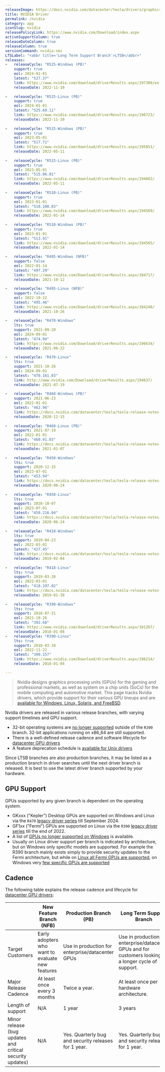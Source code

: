 ```yaml
---
releaseImage: https://docs.nvidia.com/datacenter/tesla/drivers/graphics/driver-branches-overview.png
title: NVIDIA Driver
permalink: /nvidia
category: app
iconSlug: nvidia
releasePolicyLink: https://www.nvidia.com/Download/index.aspx
activeSupportColumn: true
releaseDateColumn: true
releaseColumn: true
versionCommand: nvidia-smi
LTSLabel: "<abbr title='Long Term Support Branch'>LTSB</abbr>"
releases:
-   releaseCycle: "R525-Windows (PB)"
    support: true
    eol: 2024-01-01
    latest: "527.37"
    link: https://www.nvidia.com/download/driverResults.aspx/197300/en-us/
    releaseDate: 2022-11-10
    
-   releaseCycle: "R525-Linux (PB)"
    support: true
    eol: 2024-01-01
    latest: "525.60.11"
    link: https://www.nvidia.com/download/driverResults.aspx/196723/
    releaseDate: 2022-11-10
    
-   releaseCycle: "R515-Windows (PB)"
    support: true
    eol: 2023-05-01
    latest: "517.71"
    link: https://www.nvidia.com/download/driverResults.aspx/195851/
    releaseDate: 2022-05-11    
    
-   releaseCycle: "R515-Linux (PB)"
    support: true
    eol: 2023-05-01
    latest: "515.86.01"
    link: https://www.nvidia.com/download/driverResults.aspx/194662/
    releaseDate: 2022-05-11
    
-   releaseCycle: "R510-Linux (PB)"
    support: true
    eol: 2023-01-01
    latest: "510.108.03"
    link: https://www.nvidia.com/download/driverResults.aspx/194569/
    releaseDate: 2022-01-14
    
-   releaseCycle: "R510-Windows (PB)"
    support: true
    eol: 2023-01-01
    latest: "513.91"
    link: https://www.nvidia.com/download/driverResults.aspx/194565/
    releaseDate: 2022-01-14
    
-   releaseCycle: "R495-Windows (NFB)"
    support: false
    eol: 2022-01-14
    latest: "497.29"
    link: https://www.nvidia.com/Download/driverResults.aspx/184717/
    releaseDate: 2021-10-12
    
-   releaseCycle: "R495-Linux (NFB)"
    support: false
    eol: 2022-10-12
    latest: "495.46"
    link: https://www.nvidia.com/Download/driverResults.aspx/184248/
    releaseDate: 2021-10-26
    
-   releaseCycle: "R470-Windows"
    lts: true
    support: 2021-09-20
    eol: 2024-09-01
    latest: "474.04"
    link: https://www.nvidia.com/Download/driverResults.aspx/196634/
    releaseDate: 2021-06-22
    
-   releaseCycle: "R470-Linux"
    lts: true
    support: 2021-10-26
    eol: 2024-09-01
    latest: "470.161.03"
    link: http://www.nvidia.com/Download/driverResults.aspx/194637/
    releaseDate: 2021-07-19
    
-   releaseCycle: "R460-Windows (PB)"
    support: 2021-06-23
    eol: 2022-01-01
    latest: "462.96"
    link: https://docs.nvidia.com/datacenter/tesla/tesla-release-notes-460-91-03/
    releaseDate: 2020-12-15
    
-   releaseCycle: "R460-Linux (PB)"
    support: 2021-07-19
    eol: 2022-01-01
    latest: "460.91.03"
    link: https://docs.nvidia.com/datacenter/tesla/tesla-release-notes-460-91-03/
    releaseDate: 2021-01-07
    
-   releaseCycle: "R450-Windows"
    lts: true
    support: 2020-12-15
    eol: 2023-07-01
    latest: "453.94"
    link: https://docs.nvidia.com/datacenter/tesla/tesla-release-notes-450-216-04/index.html
    releaseDate: 2020-06-24
    
-   releaseCycle: "R450-Linux"
    lts: true
    support: 2020-10-07
    eol: 2023-07-01
    latest: "450.216.04"
    link: https://docs.nvidia.com/datacenter/tesla/tesla-release-notes-450-216-04/index.html
    releaseDate: 2020-06-24
    
-   releaseCycle: "R418-Windows"
    lts: true
    support: 2019-04-23
    eol: 2022-03-01
    latest: "427.45"
    link: https://docs.nvidia.com/datacenter/tesla/tesla-release-notes-418-19702/
    releaseDate: 2019-02-04
    
-   releaseCycle: "R418-Linux"
    lts: true
    support: 2019-03-20
    eol: 2022-03-01
    latest: "418.197.02"
    link: https://docs.nvidia.com/datacenter/tesla/tesla-release-notes-418-19702/
    releaseDate: 2019-01-30
    
-   releaseCycle: "R390-Windows"
    lts: true
    support: 2018-07-31
    eol: 2021-10-26
    latest: "392.68"
    link: https://www.nvidia.com/download/driverResults.aspx/181267/
    releaseDate: 2018-01-08
-   releaseCycle: "R390-Linux"
    lts: true
    support: 2018-03-10
    eol: 2022-11-22
    latest: "390.157"
    link: https://www.nvidia.com/Download/driverResults.aspx/196214/
    releaseDate: 2018-01-04

---
```


> Nvidia designs graphics processing units (GPUs) for the gaming and professional markets, as well as system on a chip units (SoCs) for the mobile computing and automotive market. This page tracks Nvidia drivers, which provide support for their various GPU lineups and are [available for Windows, Linux, Solaris, and FreeBSD](https://www.nvidia.com/Download/index.aspx).

Nvidia drivers are released in various release branches, with varying support timelines and GPU support.

- 32-bit operating systems are [no longer supported](https://nvidia.custhelp.com/app/answers/detail/a_id/4604) outside of the `R390` branch. 32-bit applications running on x86_64 are still supported.
- There is a well-defined release cadence and software lifecycle for [datacenter GPU drivers](https://docs.nvidia.com/datacenter/tesla/drivers/#lifecycle)
- A feature deprecation schedule is [available for Unix drivers](https://forums.developer.nvidia.com/t/unix-graphics-feature-deprecation-schedule/60588)

Since LTSB branches are also production branches, it  may be listed as a production branch in driver searches until the next driver branch is released. It is best to use the latest driver branch supported by your hardware.

## GPU Support

GPUs supported by any given branch is dependent on the operating system.

- GKxxx ("Kepler") Desktop GPUs are supported on Windows and Linux via the `R470` [legacy driver series](https://nvidia.custhelp.com/app/answers/detail/a_id/5202/kw/kepler%20support) till September 2024.
- GF1xx ("Fermi") GPUs are supported on Linux via the `R390` [legacy driver series](https://nvidia.custhelp.com/app/answers/detail/a_id/3142/~/support-timeframes-for-unix-legacy-gpu-releases) till the end of 2022.
- A list of [GPUs no longer supported on Windows](https://nvidia.custhelp.com/app/answers/detail/a_id/3473) is available.
- Usually on Linux driver support per branch is indicated by architecture, but on Windows only specific models are supported. For example the R390 branch mainly exists simply to provide security updates to the Fermi architecture, but while on [Linux all Fermi GPUs are supported](https://us.download.nvidia.com/XFree86/Linux-x86_64/390.144/README/supportedchips.html), on Windows very [few specific GPUs are supported](https://uk.download.nvidia.com/Windows/Quadro_Certified/392.65/392.65-win10-quadro-release-notes.pdf)

## Cadence

The following table explains the release cadence and lifecycle for [datacenter GPU drivers](https://docs.nvidia.com/datacenter/tesla/drivers/#lifecycle):

|   | New Feature Branch (NFB) | Production Branch (PB) | Long Term Support Branch|
|---|---|---|---|
| Target Customers | Early adopters who want to evaluate new features | Use in production for enterprise/datacenter GPUs | Use in production for enterprise/datacenter GPUs and for customers looking for a longer cycle of support.  |
| Major Release Cadence | At least once every 3 months | Twice a year. | At least once per hardware architecture. |
| Length of support | N/A | 1 year | 3 years |
| Minor release (bug updates and critical security updates) | N/A | Yes. Quarterly bug and security releases for 1 year. | Yes. Quarterly bug and security releases for 1 year. |
